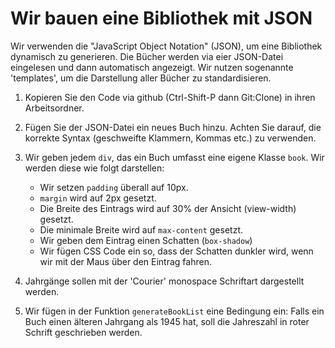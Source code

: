 # Wir bauen eine Bibliothek mit JSON

Wir verwenden die "JavaScript Object Notation" (JSON), um eine Bibliothek dynamisch zu generieren. Die Bücher werden via eier JSON-Datei eingelesen und dann automatisch angezeigt. Wir nutzen sogenannte 'templates', um die Darstellung aller Bücher zu standardisieren.

1. Kopieren Sie den Code via github (Ctrl-Shift-P dann Git:Clone) in ihren Arbeitsordner.

2. Fügen Sie der JSON-Datei ein neues Buch hinzu. Achten Sie darauf, die korrekte Syntax (geschweifte Klammern, Kommas etc.) zu verwenden.

3. Wir geben jedem `div`, das ein Buch umfasst eine eigene Klasse `book`. Wir werden diese wie folgt darstellen: 
    - Wir setzen ```padding``` überall auf 10px.
    - `margin` wird auf 2px gesetzt.
    - Die Breite des Eintrags wird auf 30% der Ansicht (view-width) gesetzt.
    - Die minimale Breite wird auf `max-content` gesetzt.
    - Wir geben dem Eintrag einen Schatten (`box-shadow`)
    - Wir fügen CSS Code ein so, dass der Schatten dunkler wird, wenn wir mit der Maus über den Eintrag fahren.

3. Jahrgänge sollen mit der 'Courier' monospace Schriftart dargestellt werden.

4. Wir fügen in der Funktion `generateBookList` eine Bedingung ein: Falls ein Buch einen älteren Jahrgang als 1945 hat, soll die Jahreszahl in roter Schrift geschrieben werden.